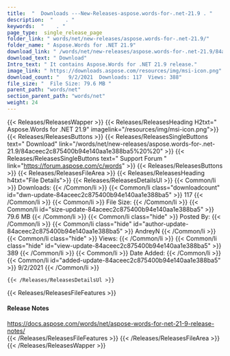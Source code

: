 ```yaml
---
title:  "  Downloads ---New-Releases-aspose.words-for-.net-21.9 . " 
description:  "    . " 
keywords:  "    . " 
page_type:  single_release_page
folder_link: " words/net/new-releases/aspose.words-for-.net-21.9/"
folder_name: " Aspose.Words for .NET 21.9"
download_link: " /words/net/new-releases/aspose.words-for-.net-21.9/84aceec2c875400b94e140aa1e388ba5"
download_text: " Download"
Intro_text: " It contains Aspose.Words for .NET 21.9 release."
image_link: " https://downloads.aspose.com/resources/img/msi-icon.png"
download_count: "   9/2/2021  Downloads: 117  Views: 388"
file_size: "  File Size: 79.6 MB "
parent_path: "words/net"
section_parent_path: "words/net"
weight: 24 
---
```


{{< Releases/ReleasesWapper >}}
  {{< Releases/ReleasesHeading H2txt=" Aspose.Words for .NET 21.9" imagelink="/resources/img/msi-icon.png">}}
  {{< Releases/ReleasesButtons >}}
    {{< Releases/ReleasesSingleButtons text=" Download" link="/words/net/new-releases/aspose.words-for-.net-21.9/84aceec2c875400b94e140aa1e388ba5%20%20" >}}
    {{< Releases/ReleasesSingleButtons text=" Support Forum " link="https://forum.aspose.com/c/words" >}}
  {{< Releases/ReleasesButtons >}}
  {{< Releases/ReleasesFileArea >}}
    {{< Releases/ReleasesHeading h4txt="File Details">}}
    {{< Releases/ReleasesDetailsUl >}}
            {{< Common/li  >}} Downloads: {{< /Common/li >}} 
      {{< Common/li class="downloadcount" id="dwn-update-84aceec2c875400b94e140aa1e388ba5" >}} 117 {{< /Common/li >}} 
      {{< Common/li  >}} File Size: {{< /Common/li >}} 
      {{< Common/li id="size-update-84aceec2c875400b94e140aa1e388ba5" >}} 79.6 MB {{< /Common/li >}} 
      {{< Common/li  class="hide" >}} Posted By: {{< /Common/li >}} 
      {{< Common/li class="hide" id="author-update-84aceec2c875400b94e140aa1e388ba5" >}} AndreyN {{< /Common/li >}} 
      {{< Common/li class="hide"  >}} Views: {{< /Common/li >}} 
      {{< Common/li class="hide" id="view-update-84aceec2c875400b94e140aa1e388ba5" >}} 389 {{< /Common/li >}} 
      {{< Common/li  >}} Date Added: {{< /Common/li >}} 
      {{< Common/li id="added-update-84aceec2c875400b94e140aa1e388ba5" >}} 9/2/2021 {{< /Common/li >}} 

    {{< /Releases/ReleasesDetailsUl >}}

  {{< Releases/ReleasesFileFeatures >}}
      <h4>Release Notes</h4><div><a href="https://docs.aspose.com/words/net/aspose-words-for-net-21-9-release-notes/">https://docs.aspose.com/words/net/aspose-words-for-net-21-9-release-notes/</a></div>
  {{< /Releases/ReleasesFileFeatures >}}
 {{< /Releases/ReleasesFileArea >}}
{{< /Releases/ReleasesWapper >}}



